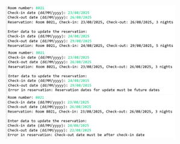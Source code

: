<img src="https://github.com/hiranfbcj/exceptions2/blob/main/readme1.png" width=450>
<img src="https://github.com/hiranfbcj/exceptions2/blob/main/readme2.png" width=450>
<img src="https://github.com/hiranfbcj/exceptions2/blob/main/readme3.png" width=450>
